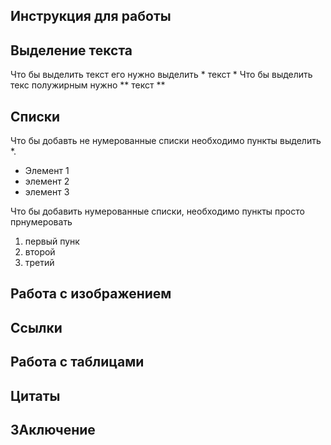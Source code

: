 ## Инструкция для работы

## Выделение текста

Что бы выделить текст его нужно выделить * текст *
Что бы выделить текс полужирным нужно ** текст **

## Списки 

Что бы добавть не нумерованные списки необходимо пункты выделить *. 
* Элемент 1 
* элемент 2
* элемент 3 

Что бы добавить нумерованные списки, необходимо пункты просто прнумеровать 
1. первый пунк
2. второй 
3. третий 


## Работа с изображением 

## Ссылки 

## Работа с таблицами

## Цитаты

## ЗАключение